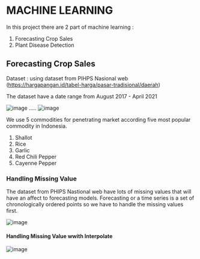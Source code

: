 
# MACHINE LEARNING

In this project there are 2 part of machine learning :
1. Forecasting Crop Sales
2. Plant Disease Detection


## Forecasting Crop Sales


Dataset :  using dataset from PIHPS Nasional web (https://hargapangan.id/tabel-harga/pasar-tradisional/daerah) 

The dataset  have a date range from August 2017 - April 2021

![image](https://user-images.githubusercontent.com/51345434/121324873-561e1e80-c93b-11eb-91c4-54d0470014ce.png)
.....
![image](https://user-images.githubusercontent.com/51345434/121325237-a1d0c800-c93b-11eb-80a8-9447310efd36.png)

We use 5 commodities for penetrating market according five most popular commodity in Indonesia.
1. Shallot
2. Rice
3. Garlic 
4. Red Chili Pepper
5. Cayenne Pepper

### Handling Missing Value
The dataset from PHIPS Nastional web have lots of missing values that will have an affect  to forecasting models. Forecasting or a time series is a set of chronologically ordered points so we have to handle the missing values first.

![image](https://user-images.githubusercontent.com/51345434/121326497-d2fdc800-c93c-11eb-91b5-50cee40d39af.png)

#### Handling Missing Value wwith Interpolate

![image](https://user-images.githubusercontent.com/51345434/121326573-e27d1100-c93c-11eb-9d97-28af72ac10fd.png)
